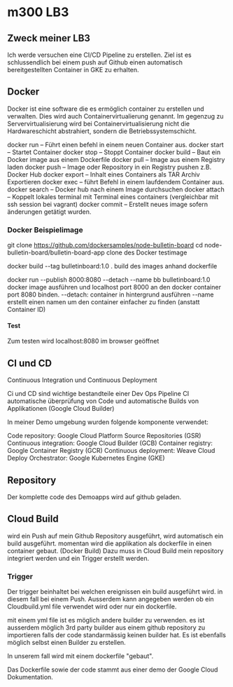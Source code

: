 # m300 LB3

## Zweck meiner LB3
Ich werde versuchen eine CI/CD Pipeline zu erstellen. Ziel ist es schlussendlich bei einem push auf Github einen automatisch bereitgestellten Container in GKE zu erhalten. 

## Docker
Docker ist eine software die es ermöglich container zu erstellen und verwalten. Dies wird auch Containervirtualierung genannt. Im gegenzug zu Servervirtualisierung wird bei Containervirtualisierung nicht die Hardwareschicht abstrahiert, sondern die Betriebssystemschicht. 

docker run – Führt einen befehl in einem neuen Container aus.
docker start – Startet Container
docker stop – Stoppt Container 
docker build – Baut ein Docker image aus einem Dockerfile
docker pull – Image aus einem Registry laden 
docker push – Image oder Repository in ein Registry pushen z.B. Docker Hub
docker export – Inhalt eines Containers als TAR Archiv Exportieren
docker exec – führt Befehl in einem laufdendem Container aus. 
docker search – Docker hub nach einem Image durchsuchen
docker attach – Koppelt lokales terminal mit Terminal eines containers (vergleichbar mit ssh session bei vagrant)
docker commit – Erstellt neues image sofern änderungen getätigt wurden. 

### Docker Beispielimage
git clone https://github.com/dockersamples/node-bulletin-board
cd node-bulletin-board/bulletin-board-app
clone des Docker testimage

docker build --tag bulletinboard:1.0 .
build des images anhand dockerfile 

docker run --publish 8000:8080 --detach --name bb bulletinboard:1.0
docker image ausführen und localhost port 8000 an den docker container port 8080 binden. --detach: container in hintergrund ausführen --name erstellt einen namen um den container einfacher zu finden (anstatt Container ID)

#### Test
Zum testen wird localhost:8080 im browser geöffnet

## CI und CD
Continuous Integration und Continuous Deployment

Ci und CD sind wichtige bestandteile einer Dev Ops Pipeline
CI automatische überprüfung von Code und automatische Builds von Applikationen (Google Cloud Builder)

In meiner Demo umgebung wurden folgende komponente verwendet:

Code repository: Google Cloud Platform Source Repositories (GSR)
Continuous integration: Google Cloud Builder (GCB)
Container registry: Google Container Registry (GCR)
Continuous deployment: Weave Cloud Deploy
Orchestrator: Google Kubernetes Engine (GKE)

## Repository
Der komplette code des Demoapps
wird auf github geladen. 

## Cloud Build 
wird ein Push auf mein Github Repository ausgeführt, wird automatisch ein build ausgeführt. momentan wird die applikation als dockerfile in einen container gebaut. (Docker Build) Dazu muss in Cloud Build mein repository integriert werden und ein Trigger erstellt werden. 
### Trigger
Der trigger beinhaltet bei welchen ereignissen ein build ausgeführt wird. in diesem fall bei einem Push. Ausserdem kann angegeben werden ob ein Cloudbuild.yml file verwendet wird oder nur ein dockerfile.

mit einem yml file ist es möglich andere builder zu verwenden. es ist ausserdem möglich 3rd party builder aus einem github repository zu importieren falls der code standarmässig keinen builder hat. Es ist ebenfalls möglich selbst einen Builder zu erstellen. 

In unserem fall wird mit einem dockerfile "gebaut". 

Das Dockerfile sowie der code stammt aus einer demo der Google Cloud Dokumentation. 

